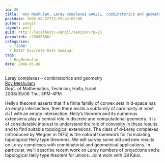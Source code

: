 ```yaml
---
id: 28
title: 'Roy Meshulam, Leray complexes &#8211; combinatorics and geometry'
postdate: 2008-08-22T15:25:42+09:00
author: sangil
layout: post
guid: http://localhost/~sangil/seminar/?p=25
permalink: /20080508/
categories:
  - "2008"
  - KAIST Discrete Math Seminar
tags:
  - RoyMeshulam
date: 2008-05-08
---
```

<div class="talk">
  Leray complexes &#8211; combinatorics and geometry
</div>

<div class="speaker">
  <a href="http://www.math.technion.ac.il/~meshulam/">Roy Meshulam</a><br />Dept. of Mathematics, Technion, Haifa, Israel.
</div>

<div class="date">
  2008/05/08 Thu, 3PM-4PM
</div>

<div class="abstract">
  <p>
    Helly&#8217;s theorem asserts that if a finite family of convex sets in d-space has an empty intersection, then there exists a subfamily of cardinality at most d+1 with an empty intersection. Helly&#8217;s theorem and its numerous extensions play a central role in discrete and computational geometry. It is of considerable interest to understand the role of convexity in these results, and to find suitable topological extensions. The class of d-Leray complexes (introduced by Wegner in 1975) is the natural framework for formulating topological Helly type theorems. We will survey some old and new results on Leray complexes with combinatorial and geometrical applications. In particular, we&#8217;ll describe recent work on Leray numbers of projections and a topological Helly type theorem for unions. Joint work with Gil Kalai.
  </p>
</div>
